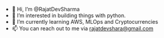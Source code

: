 - 👋 Hi, I’m @RajatDevSharma
- 👀 I’m interested in building things with python.
- 🌱 I’m currently learning AWS, MLOps and Cryptocurrencies
- 📫 You can reach out to me via rajatdevshara@gmail.com

<!---
RajatDevSharma/RajatDevSharma is a ✨ special ✨ repository because its `README.md` (this file) appears on your GitHub profile.
You can click the Preview link to take a look at your changes.
--->
